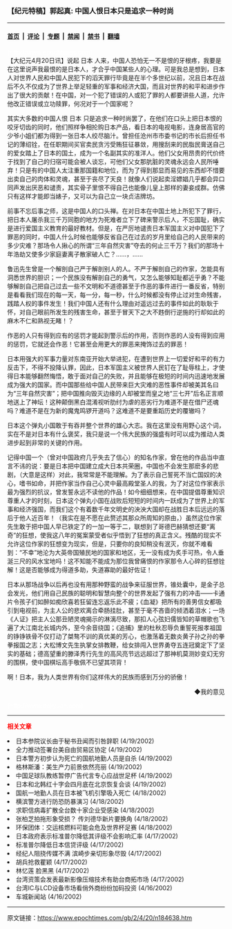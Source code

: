 ### 【纪元特稿】郭起真: 中国人恨日本只是追求一种时尚

---

#### [首页](../../../..?n184638) &nbsp;|&nbsp; [评论](../../../../../epoch-comment?n184638) &nbsp;|&nbsp; [专题](../../../../../epoch-special?n184638) &nbsp;|&nbsp; [禁闻](../../../../../epoch-news?n184638) &nbsp;|&nbsp; [禁书](../../../../../books?n184638) &nbsp;|&nbsp; [翻墙](https://github.com/gfw-breaker/nogfw/blob/master/README.md?n184638)


<div class="post_content" id="artbody" itemprop="articleBody">
 <!-- article content begin -->
 <p>
  <font color="#ffffff">
   (http://www.epochtimes.com)
  </font>
  <br/>
  【大纪元4月20日讯】说起
  <ok href="https://www.epochtimes.com/gb/tag/%E6%97%A5%E6%9C%AC.html">
   日本
  </ok>
  人来，中国人恐怕无一不是恨的牙根疼，我要是在这里说声我最恨的是日本人，才合乎中国某些人的心理。可是我总是想到，日本人对世界人民和中国人民犯下的滔天罪行毕竟是在半个多世纪以前，况且日本在战后不久不仅成为了世界上举足轻重的军事和经济大国，而且对世界的和平和进步作出了很大的贡献！在中国，对一个犯了错误的人或犯了罪的人都要讲些人道，允许他改正错误或立功赎罪，何况对于一个国家呢？
 </p>
 <p>
  其实大多数的中国人恨
  <ok href="https://www.epochtimes.com/gb/tag/%E6%97%A5%E6%9C%AC.html">
   日本
  </ok>
  只是追求一种时尚罢了，在他们在口头上把日本恨的咬牙切齿的同时，他们照样争相抡购日本产品，看日本的电视电影，连身居高官的少爷小姐们都为得到一张日本人绞尽脑汁。曾担任沧州市市委书记的市长后担任书记的薄绍铨，在任职期间买官卖民贪污受贿狂征暴敛，用搜刮来的民脂民膏送自己的爱女踏上了日本的国土，成为一个名副其实的准洋人。他们父女用昂贵的代价终于找到了自己的归宿可能会被人谈忘，可他们父女那肮脏的灵魂永远会人民所唾弃！只是有的中国人太注重那国籍和地位，而为了得到那显而易见的东西却不惜要出卖自己的肉体和灵魂，甚至于丧尽了天良！就像人们说起卖淫嫖娼几乎都会异口同声发出厌恶和谴责，其实骨子里恨不得自己也能像儿皇上那样的妻妾成群。仿佛只有这样才能即当婊子，又可以为自己立一块贞洁牌坊。
 </p>
 <p>
  前事不忘后事之师，这是中国人的口头禅。在对日本在中国土地上所犯下了罪行，把日本人屠杀我三千万同胞的地方为死难者立下了碑来警示后人，不忘国耻，确实是进行爱国主义教育的最好教材。但是，在严厉地谴责日本军国主义对中国犯下了罪恶的同时，中国人什么时候也能够反省自己在过去的岁月里给自己的人民带来的多少灾难？那场令人揪心的所谓“三年自然灾害”夺去的何止三千万？我们的那场十年浩劫又使多少家庭妻离子散家破人亡？……，……
 </p>
 <p>
  鲁迅先生曾是一个解剖自己严于解剖别人的人。不严于解剖自己的作家，怎能具有洞悉世界的胆识；一个民族没有解剖自己的勇气，又怎么能够知耻都近乎勇？不能够解剖自己把自己过去一些不文明和不道德甚至于作恶的事件进行一番反省，特别是看看我们现在的每一天，每一分，每一秒，什么时候都没有停止过对生命残害，践踏人权的事件发生！我们中国人还有什么理由对遥远过去的事件如此的耿耿于怀，对自己眼前所发生的残害生命，甚至于冒天下之大不韪倒行逆施的行却如此的麻木不仁和熟视无睹！？
 </p>
 <p>
  作恶的人只有得到应有的惩罚才能起到警示后的作用，否则作恶的人没有得到应用的惩罚，它就还会作恶！它甚至会用更大的罪恶来掩饰过去的罪恶！
 </p>
 <p>
  日本用强大的军事力量对东南亚开始大举进犯，在遭到世界上一切爱好和平的有力反击下，不得不投降认罪，因此，日本军国主义被世界人民钉在了耻辱柱上，才使得日本能够翻然悔悟，敢于面对自己的失败，并且能够在极短的时间内迅速地发展成为强大的国家。而中国那些给中国人民带来巨大灾难的恶性事件却被美其名曰为“三年自然灾害”；把中国推向毁灭边缘的人却被堂而皇之地“三七开”后名正言顺地送上了神坛！这种颠倒黑白混淆视听肋纣为虐的恶劣行为难道不是在借尸还魂吗？难道不是在为新的魔鬼鸣锣开道吗？这难道不是要重蹈历史的覆辙吗？
 </p>
 <p>
  日本这个弹丸小国敢于有吞并整个世界的雄心大志。我在这里没有用野心这个词，实在不是对日本有什么褒奖，我只是说一个伟大民族的强盛有时可以成为推动人类进步起到非常的关键的作用。
 </p>
 <p>
  记得中国一个（曾对中国政府几乎失去了信心）的知名作家，曾在他的作品当中直言不讳的说：要是日本把中国建立成大日本共荣圈，中国也不会发生那麽多的悲剧，（大意是这样）对此，我常常是不能理解。为了表示自己誓死不当亡国奴的决心，嗜书如命，并把作家当作自己心灵中最高殿堂圣人的我，为了对这位作家表示最为强烈的抗议，曾发誓永远不读他的作品！如今细细想来，在中国提倡尊重知识尊重人才的时刻，日本这个弹丸小国在战败后短短的时间内一跃成为了世界上的军事和经济强国，而我们这个有着数千年文明史的泱泱大国却在战胜日本后远远的落后于他人近百年！（我实在是不愿在此赘述其那众所周知的原由，）虽然这位作家先生敢于把中国人早已铁定了的一加一等于二，联想到了哥德巴赫猜想还要“离奇”的狂想，使我这八年的冤案蒙受者似乎悟到了狂想的真正含义。残酷的现实不允许这位作家的狂想变为现实，但是，只要你的良知稍没有泯灭，你就不难看到：“不幸”地沦为大英帝国殖民地的国家和地区，无一没有成为炙手可热，令人垂涎三尺的风水宝地吗！这不知能不能成为那位我曾痛恨的作家那令人心碎的狂想铨解！这是否能够成为得道多助，失道寡助的最好佐证！
 </p>
 <p>
  日本从那场战争以后再也没有用那种野蛮的战争来征服世界，锥处囊中，是金子总会发光，他们用自己民族的聪明和智慧向整个的世界发起了强有力的冲击——卡通片令孩子们如醉如痴欣喜若狂留连忘返乐此不疲；《血凝》把所有的善男信女都吸引到电视前，为主人公的悲欢离合牵肠挂肚，甚至于毫不吝啬的倾洒着泪水；一场《人证》把主人公那丑陋灵魂揭示的淋漓尽致，那扣人心弦妇儒皆知的草帽歌也飞遍了大江南北长城内外，至今余音绕国；《追捕》里的杜秋忍辱负重誓死报孝祖国的铮铮铁骨不仅打动了桀骜不训的真优美的芳心，也激荡着无数炎黄子孙之孙的拳拳报国之志；大松博文先生执掌女排教鞭，给女排闯入世界勇夺五连冠奠定下了坚实的基础；德高望重的滕泽秀行先生的高风亮节远远超过了那神机莫测妙变幻无穷的围棋，使中国棋坛高手敬佩不已望其项背！
 </p>
 <p>
  啊！日本，我为人类世界有你们这样伟大的民族而感到万分的骄傲！
 </p>
 <div align="right">
  <ok href="sendmail.asp?p=pinglunfankui&amp;subject=评论文章读者反馈&amp;body=您好﹐我读了贵网站的文章《【纪元特稿】郭起真:" 中国人恨日本只是追求一种时尚》后﹐="">
   ◆我的意见
  </ok>
 </div>
 <p>
  <font color="#ffffff">
   (http://www.dajiyuan.com)
  </font>
 </p>
 <hr/>
 <p>
  <font color="red">
   <b>
    相关文章
   </b>
  </font>
  <br/>
 </p>
 <li>
  <ok href="/news/epochnews/big5/2002/4/19/184620.htm">
   日本参院议长由于秘书丑闻而引咎辞职
  </ok>
  (4/19/2002)
  <li>
   <ok href="/news/epochnews/big5/2002/4/19/184613.htm">
    全力推动签署台美自由贸易区协定
   </ok>
   (4/19/2002)
   <li>
    <ok href="/news/epochnews/big5/2002/4/19/184533.htm">
     日本警方初步认为死亡的国航地勤人员是自杀
    </ok>
    (4/19/2002)
    <li>
     <ok href="/news/epochnews/big5/2002/4/19/184489.htm">
      格林斯潘：美生产力前景依然亮丽
     </ok>
     (4/19/2002)
     <li>
      <ok href="/news/epochnews/big5/2002/4/19/184414.htm">
       中国足球队教练暂停广告代言专心应战世足杯
      </ok>
      (4/19/2002)
      <li>
       <ok href="/news/epochnews/big5/2002/4/19/184409.htm">
        日本和北韩红十字会四月底在北京恢复会谈
       </ok>
       (4/19/2002)
       <li>
        <ok href="/news/epochnews/big5/2002/4/18/184388.htm">
         国航一地勤人员在日本被飞机引擎吸入死亡
        </ok>
        (4/18/2002)
        <li>
         <ok href="/news/epochnews/big5/2002/4/18/184375.htm">
          横滨警方进行防恐防暴演习
         </ok>
         (4/18/2002)
         <li>
          <ok href="/news/epochnews/big5/2002/4/18/184363.htm">
           求职信病毒扩散全台数十家企业受感染
          </ok>
          (4/18/2002)
          <li>
           <ok href="/news/epochnews/big5/2002/4/18/184212.htm">
            张柏芝拍拖形象受损？ 传刘德华新片要换角
           </ok>
           (4/18/2002)
           <li>
            <ok href="/news/epochnews/big5/2002/4/18/184174.htm">
             环保团体：交运核燃料可能会危及世界杯足赛
            </ok>
            (4/18/2002)
            <li>
             <ok href="/news/epochnews/big5/2002/4/17/183977.htm">
              日本政府表示标准普尔降低其评级不会影响汇率
             </ok>
             (4/17/2002)
             <li>
              <ok href="/news/epochnews/big5/2002/4/17/183973.htm">
               标准普尔降低日本信贷评级
              </ok>
              (4/17/2002)
              <li>
               <ok href="/news/epochnews/big5/2002/4/17/183969.htm">
                经纪人阻挠传媒不满 滨崎步亲切形象尽毁
               </ok>
               (4/17/2002)
               <li>
                <ok href="/news/epochnews/big5/2002/4/17/183910.htm">
                 胡兵抢救瞿颖
                </ok>
                (4/17/2002)
                <li>
                 <ok href="/news/epochnews/big5/2002/4/17/183904.htm">
                  林忆莲 脸黑黑
                 </ok>
                 (4/17/2002)
                 <li>
                  <ok href="/news/epochnews/big5/2002/4/17/183868.htm">
                   台湾资策会发表最新影像压缩技术有助台商拓市场
                  </ok>
                  (4/17/2002)
                  <li>
                   <ok href="/news/epochnews/big5/2002/4/16/183857.htm">
                    台湾IC与LCD设备市场看俏外商纷纷加码投资
                   </ok>
                   (4/16/2002)
                   <li>
                    <ok href="/news/epochnews/big5/2002/4/16/183781.htm">
                     车城新闻站
                    </ok>
                    (4/16/2002)
                    <br/>
                    <!-- article content end -->
                    <div id="below_article_ad">
                    </div>
                   </li>
                  </li>
                 </li>
                </li>
               </li>
              </li>
             </li>
            </li>
           </li>
          </li>
         </li>
        </li>
       </li>
      </li>
     </li>
    </li>
   </li>
  </li>
 </li>
</div>


---

原文链接：https://www.epochtimes.com/gb/2/4/20/n184638.htm